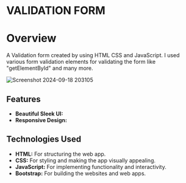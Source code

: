# VALIDATION FORM
# Overview
A Validation form created by using HTML CSS and JavaScript. I used various  form validation elements for validating the form like "getElementById" and many more.

![Screenshot 2024-09-18 203105](https://github.com/user-attachments/assets/074de420-4bfd-4ae9-8580-1705eaa0e621)


## Features

- **Beautiful Sleek UI:** 
- **Responsive Design:** 


## Technologies Used

- **HTML:** For structuring the web app.
- **CSS:** For styling and making the app visually appealing.
- **JavaScript:** For implementing functionality and interactivity.
- **Bootstrap:** For building the websites and web apps.

